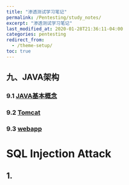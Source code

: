```yaml
---
title: "渗透测试学习笔记"
permalink: /Pentesting/study_notes/
excerpt: "渗透测试学习笔记"
last_modified_at: 2020-01-28T21:36:11-04:00
categories: pentesting
redirect_from:
  - /theme-setup/
toc: true
---
```


## 九、JAVA架构

### 9.1 [JAVA基本概念](/pentesting/java-base/)

### 9.2 [Tomcat](/pentesting/web-Container/)

### 9.3 [webapp](/pentesting/webapp/)

# SQL Injection Attack

## 1.